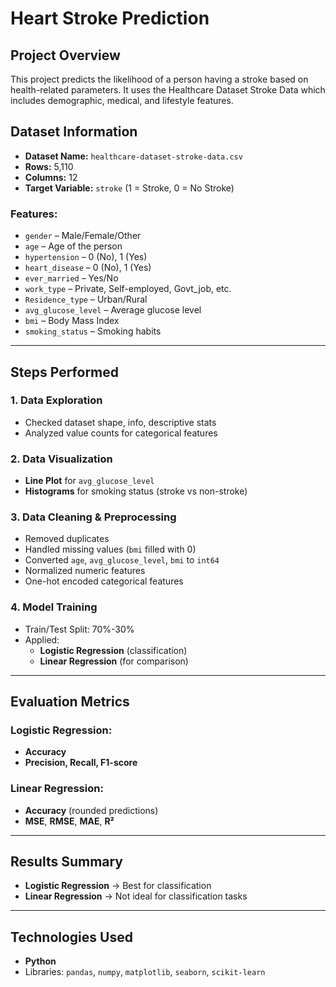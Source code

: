 # Heart Stroke Prediction

## Project Overview
This project predicts the likelihood of a person having a stroke based on health-related parameters. It uses the Healthcare Dataset Stroke Data which includes demographic, medical, and lifestyle features.


## Dataset Information
- **Dataset Name:** `healthcare-dataset-stroke-data.csv`
- **Rows:** 5,110
- **Columns:** 12
- **Target Variable:** `stroke` (1 = Stroke, 0 = No Stroke)

### Features:
- `gender` – Male/Female/Other  
- `age` – Age of the person  
- `hypertension` – 0 (No), 1 (Yes)  
- `heart_disease` – 0 (No), 1 (Yes)  
- `ever_married` – Yes/No  
- `work_type` – Private, Self-employed, Govt_job, etc.  
- `Residence_type` – Urban/Rural  
- `avg_glucose_level` – Average glucose level  
- `bmi` – Body Mass Index  
- `smoking_status` – Smoking habits  

---

## Steps Performed
### 1. **Data Exploration**
- Checked dataset shape, info, descriptive stats
- Analyzed value counts for categorical features

### 2. **Data Visualization**
- **Line Plot** for `avg_glucose_level`
- **Histograms** for smoking status (stroke vs non-stroke)

### 3. **Data Cleaning & Preprocessing**
- Removed duplicates
- Handled missing values (`bmi` filled with 0)
- Converted `age`, `avg_glucose_level`, `bmi` to `int64`
- Normalized numeric features
- One-hot encoded categorical features

### 4. **Model Training**
- Train/Test Split: 70%-30%
- Applied:
  - **Logistic Regression** (classification)
  - **Linear Regression** (for comparison)

---

## Evaluation Metrics
### Logistic Regression:
- **Accuracy**
- **Precision, Recall, F1-score**

### Linear Regression:
- **Accuracy** (rounded predictions)
- **MSE**, **RMSE**, **MAE**, **R²**

---

## Results Summary
- **Logistic Regression** → Best for classification
- **Linear Regression** → Not ideal for classification tasks

---

## Technologies Used
- **Python**
- Libraries: `pandas`, `numpy`, `matplotlib`, `seaborn`, `scikit-learn`
